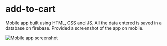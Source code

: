 # add-to-cart

Mobile app built using HTML, CSS and JS. All the data entered is saved in a database on firebase. Provided a screenshot of the app on mobile.

![Mobile app screenshot](https://github.com/Cory117/add-to-cart/assets/109701319/4420654e-7248-4b33-870b-b3e873159d33)
